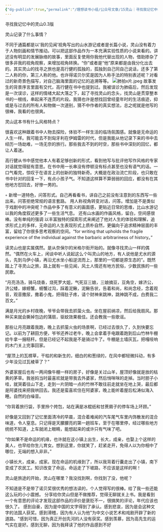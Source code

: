```yaml
---
{"dg-publish":true,"permalink":"/理想读书小组/公众号文章/15灵山｜寻找我记忆中的灵山/"}
---
```


寻找我记忆中的灵山0.3版
 

灵山记录了什么事情？

不同于通篇都是以‘我的见闻’视角写出的山水游记或者是长篇小说，灵山没有着力于人物刻画和情节推动。可以把这部作品作为一本充满实验性质的小说来看的。讲述没有明显的发展脉络的故事，里面反复使用你我他代替出现的人物，借助掺杂了很多非我的视角观察，来增加视角转换。“你”或者是“他”原来都是由我分化出去的。其实灵山的找寻之旅也是高行健的孤独的，孤独到自己同自己说话，还多了第二人称的你，第三人称的他。也许得诺贝尔奖是因为人称手法的特别表述呢？对看过的新奇景色描写，对自己脑海里面的记忆的追溯等等。
![肺拍x片.jpeg](https://s2.loli.net/2023/08/03/2xmasBP3hgzoe6q.jpg)
故事发生的背景序言里面有交代，高行健在书中也提到过。我被误诊为肺癌后，然后发现是一次误诊，这样的情绪大起大落之下，起了寻找灵山的念头，找灵山是贯穿整本书的一根线，串起来不连贯的片段。我猜也许是想找回曾经童年时的生活痕迹，抑或是与过去的所有人和物做一次道别，猜不中作者的真实想法，总之呢就是他写的很棒，我看的也很爽。

灵山这本书有什么风格特点？

很喜欢这种跟着书中人物去探险，体验不一样生活的临场氛围感。就像是无命运的人生一样。我可能去不到匈牙利在伊姆雷的时代，但是我能从他记录下来的书中去经历一场劫难，一场无奈的旅行。那些我去不到的时空，那些书中深刻的回忆，都让人着迷。

高行健从书中感觉他本人有着足够创新的形式，看到他写与批评他写作风格的专家对话就觉得挺有意思。在书中用一长串没有停顿没有标点甚至也没有语气的话。一口气看完，惊叹于在语言上的创新的独特新奇。大概是在政治流亡阶段，也只敢在书中针对的回复一下，有点小孩子气。不知道这样算不算弱弱的回应，都没有在其他地方怼回去，好惨一男的。

◦ 新增一道特色，问答形式。自己再看看书，讲自己之前没有注意到的东西写一些出来。问答拒绝常规的语言套路。
用人称视角转变对话，问答。增加是不是类似于戏剧中的冲突呢？作品中多了有意义的画面感，更贴近日常的思维，比山水游记以我的角度叙述更多了一些生活气息。
还有山水画的作画风格，留白，空间感很棒。没有单纯的强调
以丰富独特的探索形式来阐述了他对人生的体验和理解，追求形式上的多样，无命运的人生表现形式上质朴自然，更偏向于追求精神层面的丰富，留给了你很多思考观察的空间。“for writing that upholds the fragile experience of the individual against the barbaric arbitrariness of history。”

读灵山也是实属偶然。是从奈保尔的米格尔街开始的。就像寻找灵山一样的偶然。“偶然在火车上，闲谈中听人说起这么个叫灵山的地方，有人说他是尤水的源头，先到乌伊小镇，再沿尤水坐小船逆流而上，那里的一切都是原生态的”。既然踏上了寻灵山之旅，路上就有一些见闻，风土人情还有地方民俗，少数民族的一些民歌。

“月亮汤汤，骑马烧香，烧死罗大姐，气死豆三娘，三娘摘豆，豆角空，嫁济公，济公矮，嫁螃蟹，螃蟹过沟，踩着泥鳅，泥鳅告状，告着和尚，和尚念经，念着观音，观音撒尿，撒着小鬼，把得肚子疼，请个财神来跳神，跳神跳不成，白费我二百文。”

满是月光的乡村夜晚，爷爷会带我去抓萤火虫。坐在屋前纳凉，然后给我扇风。那种买来就会撕掉包边的蒲扇，驱蚊效果极佳。还会教我一些歌谣。

那些让月亮跟着我跑，晚上去抓萤火虫的场景啊，已经过去很久了，久到快要忘记。以前为了耕田方便，爷爷还养过老牛，晚上会拿着手电跟着跑到后山竹林牛棚给牛拿一捆秸秆。但是已经记不起我是不是骑过牛了。牛棚是土墙灰瓦，把嘎吱响的木门关上完事回家。

“屋顶上的瓦楞草，干枯的和新生的，细白的和葱绿的，在风中都轻微抖动，有多少年没见过瓦棱草了？”

外婆家屋后也有一两间像牛棚一样的房子，好像是关过山羊，屋顶好像就是放的枯黄的茅草。我爸妈当时最喜欢就是带我去外婆家，然后悄咪咪的走掉。当时胆子小哇，就哭着往山下走，走到一片阴暗一点的竹林不敢往前走就坐在地上哭，最后都是阿婆找来把我哄回去。我还是蛮喜欢住在阿婆家，晚上能听着屋后松涛似海入睡。自然的白噪音。

“你背着旅行袋，手里拎个挎包，站在满是冰棍纸和甘蔗屑子的停车场上环顾。”

好像是又回到了记忆里面清冷的早晨，混合着难闻的汽车尾气车里内饰散发的混合味道，令人窒息。只记得是天朦朦亮的第一趟班车，至于在哪里停，经过哪些地方统统不知道，上车就闭上眼睛，能想起来的或许只有气味了吧。

“你如果不是命运的机缘，也许就在这小镇上出生，长大，成亲，也娶上个这样的美人，也早给你生儿育女。想到这里，你就笑了，赶紧走开，免得人以为你相中了哪位，无端的想入非非。”

小镇长大，成亲，成家。现在命运的机缘到了，所以我背着行囊走出了小镇，南下变成了农民工。知识改变了命运，命运走了下坡路，不应该是这样的啊！

灵山是旅途的开始，灵山在哪里？我没找到啊，你找到了没，他呢？

不知道是不是带了诺贝奖很优秀的想法读的，个人觉得写的很棒。给了我一些还能这么玩的小小震撼。
分享给你灵山但是不做推荐，觉得无聊就关上书。我是看到一个有意思的评论才发现这部作品的评价是褒贬不一，很搞笑的评论，年代应该也很久了。
感到自豪，因为是中国的文字得到了承认。感到悲哀，因为是会这种文字的法国人获奖。感到滑稽，因为有人认为他"为中文小说艺术和戏剧开辟了新的道路。"感到可惜，因为真正开创先河的人没有获奖。感到羡慕，因为高先生的运气实在是好。感到无聊，因为我拜读了他的作品感到不好